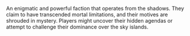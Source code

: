 An enigmatic and powerful faction that operates from the shadows. They claim to have transcended mortal limitations, and their motives are shrouded in mystery. Players might uncover their hidden agendas or attempt to challenge their dominance over the sky islands.